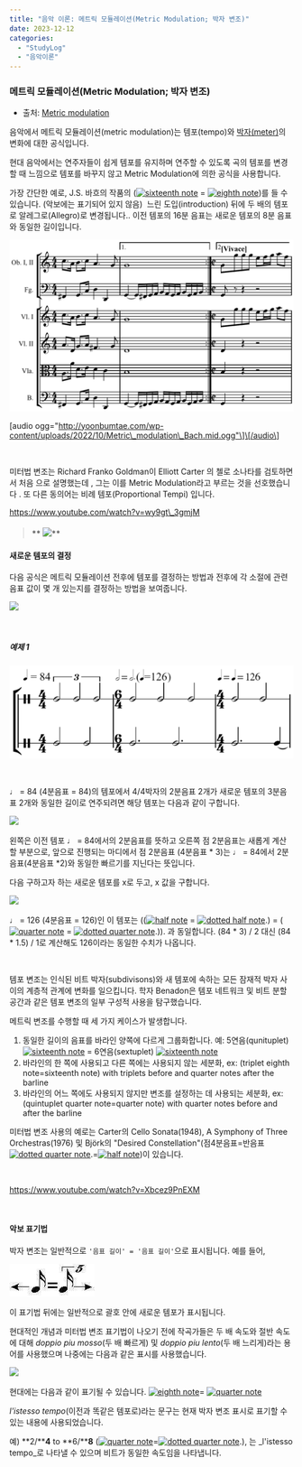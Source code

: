 ```yaml
---
title: "음악 이론: 메트릭 모듈레이션(Metric Modulation; 박자 변조)"
date: 2023-12-12
categories: 
  - "StudyLog"
  - "음악이론"
---
```


### **메트릭 모듈레이션(Metric Modulation; 박자 변조)**

- 출처: [Metric modulation](https://en.wikipedia.org/wiki/Metric_modulation)

음악에서 메트릭 모듈레이션(metric modulation)는 템포(tempo)와 [박자(meter)](https://en.wikipedia.org/wiki/Metre_\(music\))의 변화에 대한 공식입니다.

현대 음악에서는 연주자들이 쉽게 템포를 유지하며 연주할 수 있도록 곡의 템포를 변경할 때 느낌으로 템포를 바꾸지 않고 Metric Modulation에 의한 공식을 사용합니다.

가장 간단한 예로, J.S. 바흐의 작품의 ([![sixteenth note](https://upload.wikimedia.org/wikipedia/commons/thumb/a/a7/Figure_rythmique_double_croche_hampe_haut.svg/10px-Figure_rythmique_double_croche_hampe_haut.svg.png)](https://en.wikipedia.org/wiki/File:Figure_rythmique_double_croche_hampe_haut.svg "sixteenth note") = [![eighth note](https://upload.wikimedia.org/wikipedia/commons/thumb/6/6f/Figure_rythmique_croche_hampe_haut.svg/10px-Figure_rythmique_croche_hampe_haut.svg.png)](https://en.wikipedia.org/wiki/File:Figure_rythmique_croche_hampe_haut.svg "eighth note"))를 들 수 있습니다. (악보에는 표기되어 있지 않음)  느린 도입(introduction) 뒤에 두 배의 템포로 알레그로(Allegro)로 변경됩니다.. 이전 템포의 16분 음표는 새로운 템포의 8분 음표와 동일한 길이입니다.

 ![](/assets/img/wp-content/uploads/2022/10/Metric_modulation_Bach.png)

\[audio ogg="http://yoonbumtae.com/wp-content/uploads/2022/10/Metric\_modulation\_Bach.mid.ogg"\]\[/audio\]

 

미터법 변조는 Richard Franko Goldman이 Elliott Carter 의 첼로 소나타를 검토하면서 처음 으로 설명했는데 , 그는 이를 Metric Modulation라고 부르는 것을 선호했습니다 . 또 다른 동의어는 비례 템포(Proportional Tempi) 입니다.

https://www.youtube.com/watch?v=wy9gt\_3gmjM

> #### ** ![](/assets/img/wp-content/uploads/2023/12/스크린샷-2023-12-13-오전-1.39.26-복사본.jpg)**

#### **새로운 템포의 결정**

다음 공식은 메트릭 모듈레이션 전후에 템포를 결정하는 방법과 전후에 각 소절에 관련 음표 값이 몇 개 있는지를 결정하는 방법을 보여줍니다.

 ![](/assets/img/wp-content/uploads/2022/10/스크린샷-2022-10-07-오후-7.48.19.png)

 

##### **예제 1**

 ![](/assets/img/wp-content/uploads/2022/10/Metric_modulation_23.png)

 

♩ = 84 (4분음표 = 84)의 템포에서 4/4박자의 2분음표 2개가 새로운 템포의 3분음표 2개와 동일한 길이로 연주되려면 해당 템포는 다음과 같이 구합니다.

 ![](/assets/img/wp-content/uploads/2022/10/-2023-12-13-오전-1.06.00-e1702397269159.png)

왼쪽은 이전 템포 ♩ = 84에서의 2분음표를 뜻하고 오른쪽 점 2분음표는 새롭게 계산할 부분으로, 앞으로 진행되는 마디에서 점 2분음표 (4분음표 \* 3)는 ♩ = 84에서 2분음표(4분음표 \*2)와 동일한 빠르기를 지닌다는 뜻입니다.

다음 구하고자 하는 새로운 템포를 x로 두고, x 값을 구합니다.

 ![](/assets/img/wp-content/uploads/2022/10/스크린샷-2022-10-07-오후-8.08.48.png)

♩ = 126 (4분음표 = 126)인 이 템포는 (([![half note](https://upload.wikimedia.org/wikipedia/commons/thumb/b/b3/Figure_rythmique_blanche_hampe_haut.svg/6px-Figure_rythmique_blanche_hampe_haut.svg.png)](https://en.wikipedia.org/wiki/File:Figure_rythmique_blanche_hampe_haut.svg "half note") = [![dotted half note](https://upload.wikimedia.org/wikipedia/commons/thumb/b/b3/Figure_rythmique_blanche_hampe_haut.svg/6px-Figure_rythmique_blanche_hampe_haut.svg.png)](https://en.wikipedia.org/wiki/File:Figure_rythmique_blanche_hampe_haut.svg "dotted half note").) = ([![quarter note](https://upload.wikimedia.org/wikipedia/commons/thumb/f/fa/Figure_rythmique_noire_hampe_haut.svg/6px-Figure_rythmique_noire_hampe_haut.svg.png)](https://en.wikipedia.org/wiki/File:Figure_rythmique_noire_hampe_haut.svg "quarter note") = [![dotted quarter note](https://upload.wikimedia.org/wikipedia/commons/thumb/f/fa/Figure_rythmique_noire_hampe_haut.svg/6px-Figure_rythmique_noire_hampe_haut.svg.png)](https://en.wikipedia.org/wiki/File:Figure_rythmique_noire_hampe_haut.svg "dotted quarter note").)). 과 동일합니다. (84 \* 3) / 2 대신 (84 \* 1.5) / 1로 계산해도 126이라는 동일한 수치가 나옵니다. 

 

템포 변조는 인식된 비트 박자(subdivisons)와 새 템포에 속하는 모든 잠재적 박자 사이의 계층적 관계에 변화를 일으킵니다. 학자 Benadon은 템포 네트워크 및 비트 분할 공간과 같은 템포 변조의 일부 구성적 사용을 탐구했습니다.

메트릭 변조를 수행할 때 세 가지 케이스가 발생합니다.

1. 동일한 길이의 음표를 바라인 양쪽에 다르게 그룹화합니다. 예: 5연음(qunituplet) [![sixteenth note](https://upload.wikimedia.org/wikipedia/commons/thumb/a/a7/Figure_rythmique_double_croche_hampe_haut.svg/10px-Figure_rythmique_double_croche_hampe_haut.svg.png)](https://en.wikipedia.org/wiki/File:Figure_rythmique_double_croche_hampe_haut.svg "sixteenth note") = 6연음(sextuplet) [![sixteenth note](https://upload.wikimedia.org/wikipedia/commons/thumb/a/a7/Figure_rythmique_double_croche_hampe_haut.svg/10px-Figure_rythmique_double_croche_hampe_haut.svg.png)](https://en.wikipedia.org/wiki/File:Figure_rythmique_double_croche_hampe_haut.svg "sixteenth note")
2. 바라인의 한 쪽에 사용되고 다른 쪽에는 사용되지 않는 세분화, ex: (triplet eighth note=sixteenth note) with triplets before and quarter notes after the barline
3. 바라인의 어느 쪽에도 사용되지 않지만 변조를 설정하는 데 사용되는 세분화, ex: (quintuplet quarter note=quarter note) with quarter notes before and after the barline

미터법 변조 사용의 예로는 Carter의 Cello Sonata(1948), A Symphony of Three Orchestras(1976) 및 Björk의 "Desired Constellation"(점4분음표=반음표 [![dotted quarter note](https://upload.wikimedia.org/wikipedia/commons/thumb/f/fa/Figure_rythmique_noire_hampe_haut.svg/6px-Figure_rythmique_noire_hampe_haut.svg.png)](https://en.wikipedia.org/wiki/File:Figure_rythmique_noire_hampe_haut.svg "dotted quarter note").\=[![half note](https://upload.wikimedia.org/wikipedia/commons/thumb/b/b3/Figure_rythmique_blanche_hampe_haut.svg/6px-Figure_rythmique_blanche_hampe_haut.svg.png)](https://en.wikipedia.org/wiki/File:Figure_rythmique_blanche_hampe_haut.svg "half note"))이 있습니다.

 

https://www.youtube.com/watch?v=Xbcez9PnEXM

 

#### **악보 표기법**

박자 변조는 일반적으로 `'음표 길이' = '음표 길이'`으로 표시됩니다. 예를 들어,

 ![](/assets/img/wp-content/uploads/2023/12/4-5_Metric_Modulation.jpeg)

이 표기법 뒤에는 일반적으로 괄호 안에 새로운 템포가 표시됩니다.

현대적인 개념과 미터법 변조 표기법이 나오기 전에 작곡가들은 두 배 속도와 절반 속도에 대해 _doppio piu mosso_(두 배 빠르게) 및 _doppio piu lento_(두 배 느리게)라는 용어를 사용했으며 나중에는 다음과 같은 표시를 사용했습니다.

 ![](/assets/img/wp-content/uploads/2023/12/스크린샷-2023-12-13-오전-1.31.37.png)

현대에는 다음과 같이 표기될 수 있습니다.  [![eighth note](https://upload.wikimedia.org/wikipedia/commons/thumb/6/6f/Figure_rythmique_croche_hampe_haut.svg/10px-Figure_rythmique_croche_hampe_haut.svg.png)](https://en.wikipedia.org/wiki/File:Figure_rythmique_croche_hampe_haut.svg "eighth note")\= [![quarter note](https://upload.wikimedia.org/wikipedia/commons/thumb/f/fa/Figure_rythmique_noire_hampe_haut.svg/6px-Figure_rythmique_noire_hampe_haut.svg.png)](https://en.wikipedia.org/wiki/File:Figure_rythmique_noire_hampe_haut.svg "quarter note")

_l'istesso tempo_(이전과 똑같은 템포로)라는 문구는 현재 박자 변조 표시로 표기할 수 있는 내용에 사용되었습니다.

예) **2/****4** to **6/****8** ([![quarter note](https://upload.wikimedia.org/wikipedia/commons/thumb/f/fa/Figure_rythmique_noire_hampe_haut.svg/6px-Figure_rythmique_noire_hampe_haut.svg.png)](https://en.wikipedia.org/wiki/File:Figure_rythmique_noire_hampe_haut.svg "quarter note")\=[![dotted quarter note](https://upload.wikimedia.org/wikipedia/commons/thumb/f/fa/Figure_rythmique_noire_hampe_haut.svg/6px-Figure_rythmique_noire_hampe_haut.svg.png)](https://en.wikipedia.org/wiki/File:Figure_rythmique_noire_hampe_haut.svg "dotted quarter note").), 는 _l'istesso tempo_로 나타낼 수 있으며 비트가 동일한 속도임을 나타냅니다.
